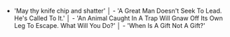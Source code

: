 - 'May thy knife chip and shatter'                                                                                                                               │       - 'A Great Man Doesn't Seek To Lead. He's Called To It.'                                                                                                         │       - 'An Animal Caught In A Trap Will Gnaw Off Its Own Leg To Escape. What Will You Do?'                                                                            │       - 'When Is A Gift Not A Gift?' 
